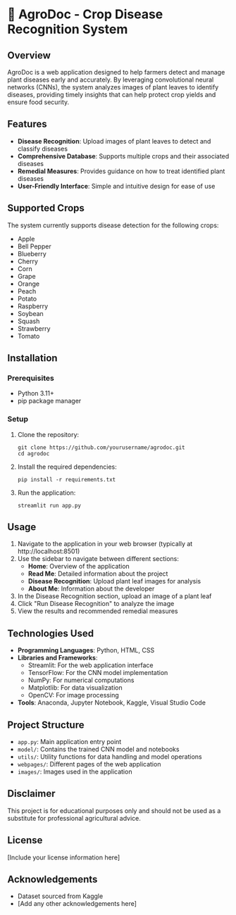 # 🌱 AgroDoc - Crop Disease Recognition System

## Overview

AgroDoc is a web application designed to help farmers detect and manage plant diseases early and accurately. By leveraging convolutional neural networks (CNNs), the system analyzes images of plant leaves to identify diseases, providing timely insights that can help protect crop yields and ensure food security.

## Features

-   **Disease Recognition**: Upload images of plant leaves to detect and classify diseases
-   **Comprehensive Database**: Supports multiple crops and their associated diseases
-   **Remedial Measures**: Provides guidance on how to treat identified plant diseases
-   **User-Friendly Interface**: Simple and intuitive design for ease of use

## Supported Crops

The system currently supports disease detection for the following crops:

-   Apple
-   Bell Pepper
-   Blueberry
-   Cherry
-   Corn
-   Grape
-   Orange
-   Peach
-   Potato
-   Raspberry
-   Soybean
-   Squash
-   Strawberry
-   Tomato

## Installation

### Prerequisites

-   Python 3.11+
-   pip package manager

### Setup

1. Clone the repository:

    ```
    git clone https://github.com/yourusername/agrodoc.git
    cd agrodoc
    ```

2. Install the required dependencies:

    ```
    pip install -r requirements.txt
    ```

3. Run the application:
    ```
    streamlit run app.py
    ```

## Usage

1. Navigate to the application in your web browser (typically at http://localhost:8501)
2. Use the sidebar to navigate between different sections:
    - **Home**: Overview of the application
    - **Read Me**: Detailed information about the project
    - **Disease Recognition**: Upload plant leaf images for analysis
    - **About Me**: Information about the developer
3. In the Disease Recognition section, upload an image of a plant leaf
4. Click "Run Disease Recognition" to analyze the image
5. View the results and recommended remedial measures

## Technologies Used

-   **Programming Languages**: Python, HTML, CSS
-   **Libraries and Frameworks**:
    -   Streamlit: For the web application interface
    -   TensorFlow: For the CNN model implementation
    -   NumPy: For numerical computations
    -   Matplotlib: For data visualization
    -   OpenCV: For image processing
-   **Tools**: Anaconda, Jupyter Notebook, Kaggle, Visual Studio Code

## Project Structure

-   `app.py`: Main application entry point
-   `model/`: Contains the trained CNN model and notebooks
-   `utils/`: Utility functions for data handling and model operations
-   `webpages/`: Different pages of the web application
-   `images/`: Images used in the application

## Disclaimer

This project is for educational purposes only and should not be used as a substitute for professional agricultural advice.

## License

[Include your license information here]

## Acknowledgements

-   Dataset sourced from Kaggle
-   [Add any other acknowledgements here]
